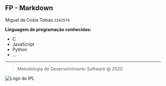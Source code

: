 **FP - Markdown**
---
Miguel da Costa Tobias
`2241574`

**Linguagem de programação conhecidas:**
* C
* JavaScript
* Python
* ... 
---
> Metodologia de Desenvolvimento Software @ 2020

![Logo do IPL](https://eduportugal.eu/wp-content/uploads/2017/08/eduportugal_ipleiria_n.jpg)